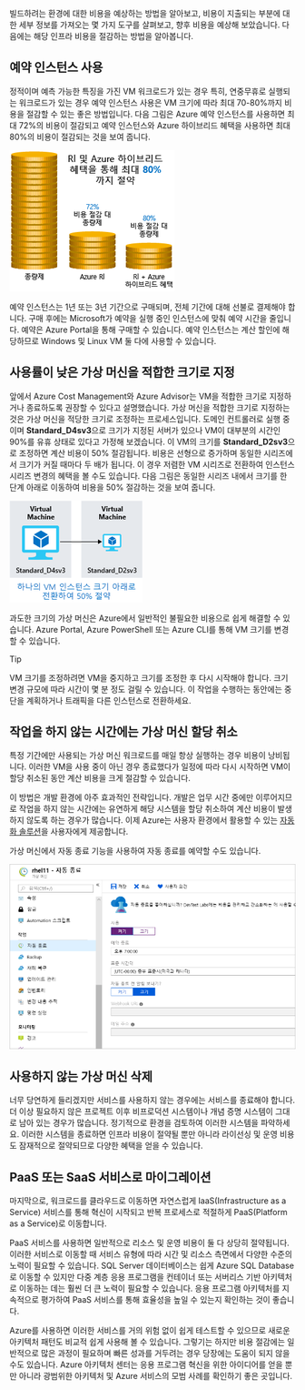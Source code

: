 빌드하려는 환경에 대한 비용을 예상하는 방법을 알아보고, 비용이 지출되는 부분에 대한 세부 정보를 가져오는 몇 가지 도구를 살펴보고, 향후 비용을 예상해 보았습니다. 다음에는 해당 인프라 비용을 절감하는 방법을 알아봅니다.

## <a name="use-reserved-instances"></a>예약 인스턴스 사용

정적이며 예측 가능한 특징을 가진 VM 워크로드가 있는 경우 특히, 연중무휴로 실행되는 워크로드가 있는 경우 예약 인스턴스 사용은 VM 크기에 따라 최대 70-80%까지 비용을 절감할 수 있는 좋은 방법입니다. 다음 그림은 Azure 예약 인스턴스를 사용하면 최대 72%의 비용이 절감되고 예약 인스턴스와 Azure 하이브리드 혜택을 사용하면 최대 80%의 비용이 절감되는 것을 보여 줍니다.

![종량제를 사용하는 경우에 비해 Azure 예약 인스턴스와 Azure 하이브리드 혜택을 사용하는 경우 얻을 수 있는 비용 혜택을 보여 주는 그림입니다.](../media/4-savings-coins.png)

예약 인스턴스는 1년 또는 3년 기간으로 구매되며, 전체 기간에 대해 선불로 결제해야 합니다. 구매 후에는 Microsoft가 예약을 실행 중인 인스턴스에 맞춰 예약 시간을 줄입니다. 예약은 Azure Portal을 통해 구매할 수 있습니다. 예약 인스턴스는 계산 할인에 해당하므로 Windows 및 Linux VM 둘 다에 사용할 수 있습니다.

## <a name="right-size-underutilized-virtual-machines"></a>사용률이 낮은 가상 머신을 적합한 크기로 지정

앞에서 Azure Cost Management와 Azure Advisor는 VM을 적합한 크기로 지정하거나 종료하도록 권장할 수 있다고 설명했습니다. 가상 머신을 적합한 크기로 지정하는 것은 가상 머신을 적당한 크기로 조정하는 프로세스입니다. 도메인 컨트롤러로 실행 중이며 **Standard_D4sv3**으로 크기가 지정된 서버가 있으나 VM이 대부분의 시간인 90%를 유휴 상태로 있다고 가정해 보겠습니다. 이 VM의 크기를 **Standard_D2sv3**으로 조정하면 계산 비용이 50% 절감됩니다. 비용은 선형으로 증가하며 동일한 시리즈에서 크기가 커질 때마다 두 배가 됩니다. 이 경우 저렴한 VM 시리즈로 전환하여 인스턴스 시리즈 변경의 혜택을 볼 수도 있습니다. 다음 그림은 동일한 시리즈 내에서 크기를 한 단계 아래로 이동하여 비용을 50% 절감하는 것을 보여 줍니다.

![활용도가 낮은 가상 머신을 축소하여 비용을 절감 효과를 보여 주는 그림입니다.](../media/4-vm-resize.png)

과도한 크기의 가상 머신은 Azure에서 일반적인 불필요한 비용으로 쉽게 해결할 수 있습니다. Azure Portal, Azure PowerShell 또는 Azure CLI를 통해 VM 크기를 변경할 수 있습니다.

> [!TIP]
> VM 크기를 조정하려면 VM을 중지하고 크기를 조정한 후 다시 시작해야 합니다. 크기 변경 규모에 따라 시간이 몇 분 정도 걸릴 수 있습니다. 이 작업을 수행하는 동안에는 중단을 계획하거나 트래픽을 다른 인스턴스로 전환하세요.

## <a name="deallocate-virtual-machines-in-off-hours"></a>작업을 하지 않는 시간에는 가상 머신 할당 취소

특정 기간에만 사용되는 가상 머신 워크로드를 매일 항상 실행하는 경우 비용이 낭비됩니다. 이러한 VM을 사용 중이 아닌 경우 종료했다가 일정에 따라 다시 시작하면 VM이 할당 취소된 동안 계산 비용을 크게 절감할 수 있습니다.

이 방법은 개발 환경에 아주 효과적인 전략입니다. 개발은 업무 시간 중에만 이루어지므로 작업을 하지 않는 시간에는 유연하게 해당 시스템을 할당 취소하여 계산 비용이 발생하지 않도록 하는 경우가 많습니다. 이제 Azure는 사용자 환경에서 활용할 수 있는 [자동화 솔루션](https://docs.microsoft.com/azure/automation/automation-solution-vm-management)을 사용자에게 제공합니다.

가상 머신에서 자동 종료 기능을 사용하여 자동 종료를 예약할 수도 있습니다.

![종료 시간을 사용하도록 설정하여 가상 머신 블레이드의 자동 종료 섹션을 보여주는 Azure Portal 스크린샷입니다.](../media/4-vm-auto-shutdown.png)

## <a name="delete-unused-virtual-machines"></a>사용하지 않는 가상 머신 삭제

 너무 당연하게 들리겠지만 서비스를 사용하지 않는 경우에는 서비스를 종료해야 합니다. 더 이상 필요하지 않은 프로젝트 이후 비프로덕션 시스템이나 개념 증명 시스템이 그대로 남아 있는 경우가 많습니다. 정기적으로 환경을 검토하여 이러한 시스템을 파악하세요. 이러한 시스템을 종료하면 인프라 비용이 절약될 뿐만 아니라 라이선싱 및 운영 비용도 잠재적으로 절약되므로 다양한 혜택을 얻을 수 있습니다.

## <a name="migrate-to-paas-or-saas-services"></a>PaaS 또는 SaaS 서비스로 마이그레이션

마지막으로, 워크로드를 클라우드로 이동하면 자연스럽게 IaaS(Infrastructure as a Service) 서비스를 통해 혁신이 시작되고 반복 프로세스로 적절하게 PaaS(Platform as a Service)로 이동합니다.

PaaS 서비스를 사용하면 일반적으로 리소스 및 운영 비용이 둘 다 상당히 절약됩니다. 이러한 서비스로 이동할 때 서비스 유형에 따라 시간 및 리소스 측면에서 다양한 수준의 노력이 필요할 수 있습니다. SQL Server 데이터베이스는 쉽게 Azure SQL Database로 이동할 수 있지만 다중 계층 응용 프로그램을 컨테이너 또는 서버리스 기반 아키텍처로 이동하는 데는 훨씬 더 큰 노력이 필요할 수 있습니다. 응용 프로그램 아키텍처를 지속적으로 평가하여 PaaS 서비스를 통해 효율성을 높일 수 있는지 확인하는 것이 좋습니다.

Azure를 사용하면 이러한 서비스를 거의 위험 없이 쉽게 테스트할 수 있으므로 새로운 아키텍처 패턴도 비교적 쉽게 사용해 볼 수 있습니다. 그렇기는 하지만 비용 절감에는 일반적으로 많은 과정이 필요하며 빠른 성과를 거두려는 경우 당장에는 도움이 되지 않을 수도 있습니다. Azure 아키텍처 센터는 응용 프로그램 혁신을 위한 아이디어를 얻을 뿐만 아니라 광범위한 아키텍처 및 Azure 서비스의 모범 사례를 확인하기 좋은 곳입니다.